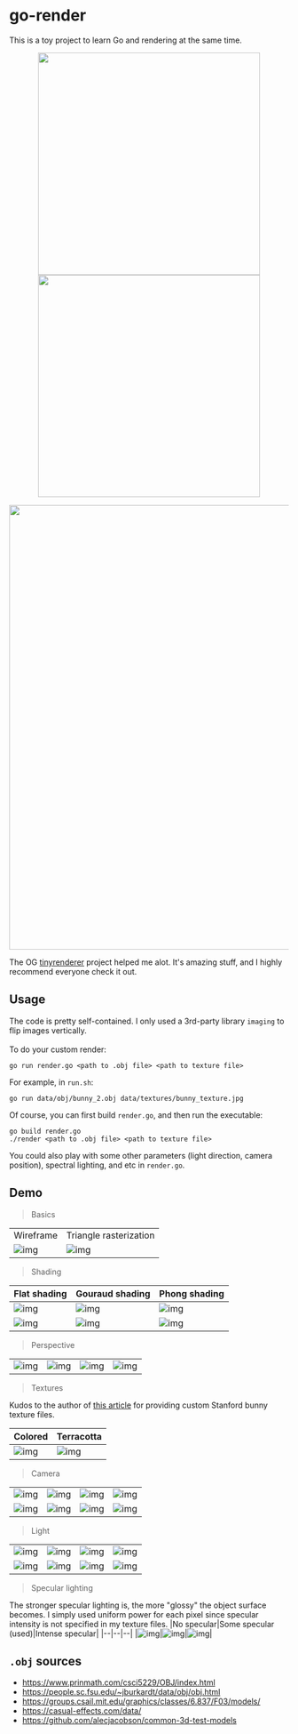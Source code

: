 # go-render

This is a toy project to learn Go and rendering at the same time.

<p align="center">
    <img width="400" src="./results/light3/light3.gif">
    <img width="400" src="./results/camera2/camera.gif">
</p>

<p align="center">
    <img width="800" src="./results/dragon.png">
</p>

The OG [tinyrenderer](https://github.com/ssloy/tinyrenderer) project helped me alot. It's amazing stuff, and I highly recommend everyone check it out.

## Usage
The code is pretty self-contained. I only used a 3rd-party library `imaging` to flip images vertically. 
<br>
<br>
To do your custom render:
```
go run render.go <path to .obj file> <path to texture file>
```
For example, in `run.sh`:
```
go run data/obj/bunny_2.obj data/textures/bunny_texture.jpg
```

Of course, you can first build `render.go`, and then run the executable:
```
go build render.go
./render <path to .obj file> <path to texture file>
```

You could also play with some other parameters (light direction, camera position), spectral lighting, and etc in `render.go`.

## Demo 

> Basics

|||
|--|--|
|Wireframe|Triangle rasterization|
|![img](./results/basic/wireframe.png)|![img](./results/basic/triangle_color.png)|

> Shading

|Flat shading|Gouraud shading|Phong shading|
|--|--|--|
|![img](./results/shading/flat.png)|![img](./results/shading/gouraud.png)|![img](./results/shading/phong.png)|
|![img](./results/shading/flat_detail.png)|![img](./results/shading/gouraud_detail.png)|![img](./results/shading/phong_detail.png)|

> Perspective

|||||
|--|--|--|--|
|![img](results/project/project_5.0.png)|![img](results/project/project_2.0.png)|![img](results//project/project_1.5.png)|![img](results/project/project_1.0.png)|

> Textures

Kudos to the author of [this article](https://blenderartists.org/t/uv-unwrapped-stanford-bunny-happy-spring-equinox/1101297) for providing custom Stanford bunny texture files.

|Colored|Terracotta|
|--|--|
|![img](./results/textures/bunny_color.png)|![img](./results/textures/bunny_terracotta.png)|

> Camera

|||||
|--|--|--|--|
|![img](./results/camera/1.png)|![img](./results/camera/2.png)|![img](./results/camera/3.png)|![img](./results/camera/4.png)|
|![img](./results/camera/8.png)|![img](./results/camera/7.png)|![img](./results/camera/6.png)|![img](./results/camera/5.png)|

> Light

|||||
|--|--|--|--|
|![img](./results/light/-10.png)|![img](./results/light/-5.png)|![img](./results/light/-2.png)|![img](./results/light/-1.png)|
![img](./results/light/10.png)|![img](./results/light/5.png)|![img](./results/light/2.png)|![img](./results/light/1.png)|

> Specular lighting

The stronger specular lighting is, the more "glossy" the object surface becomes. I simply used uniform power for each pixel since specular intensity is not specified in my texture files.
|No specular|Some specular (used)|Intense specular|
|--|--|--|
|![img](./results/specular/none.png)|![img](./results/specular/moderate.png)|![img](./results/specular/strong.png)|

## `.obj` sources
- https://www.prinmath.com/csci5229/OBJ/index.html
- https://people.sc.fsu.edu/~jburkardt/data/obj/obj.html
- https://groups.csail.mit.edu/graphics/classes/6.837/F03/models/
- https://casual-effects.com/data/
- https://github.com/alecjacobson/common-3d-test-models